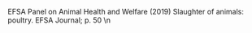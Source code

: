 EFSA Panel on Animal Health and Welfare (2019) Slaughter of animals: poultry. EFSA Journal; p. 50 \n
